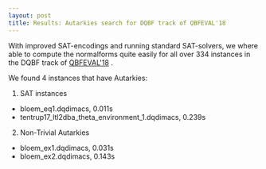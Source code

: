 ```yaml
---
layout: post
title: Results: Autarkies search for DQBF track of QBFEVAL'18
---
```


With improved SAT-encodings and running standard SAT-solvers, we where able to compute the normalforms quite easily for all over 334 instances in the DQBF track of [QBFEVAL'18](http://www.qbflib.org/qbfeval18.php)
.

We found 4 instances that have Autarkies:

1. SAT instances 
  - bloem\_eq1.dqdimacs, 0.011s
  - tentrup17\_ltl2dba\_theta\_environment\_1.dqdimacs, 0.239s
  
  
2. Non-Trivial Autarkies
  - bloem\_ex1.dqdimacs, 0.031s
  - bloem\_ex2.dqdimacs, 0.143s
  
